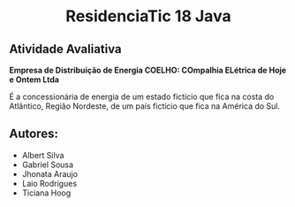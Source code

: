 <h1 align="center">ResidenciaTic 18 Java</h1>

## Atividade Avaliativa 
**Empresa de Distribuição de Energia COELHO: COmpalhia ELétrica de Hoje e Ontem Ltda**

É a concessionária de energia de um estado fictício que fica na costa do Atlântico, Região Nordeste, de um país fictício que fica na América do Sul.

## Autores:
 - Albert Silva
 - Gabriel Sousa
 - Jhonata Araujo  
 - Laio Rodrigues
 - Ticiana Hoog  
 
